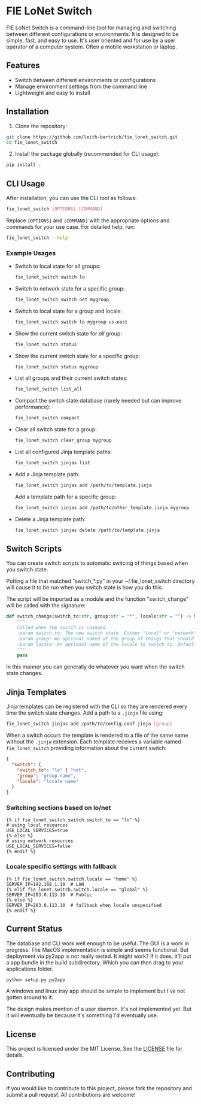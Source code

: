 # FIE LoNet Switch

FIE LoNet Switch is a command-line tool for managing and switching between different configurations or environments. It is designed to be simple, fast, and easy to use.  It's user oriented and
for use by a user operator of a computer system.  Often a mobile workstation or laptop.

## Features
- Switch between different environments or configurations
- Manage environment settings from the command line
- Lightweight and easy to install

## Installation

1. Clone the repository:

```sh
git clone https://github.com/leith-bartrich/fie_lonet_switch.git
cd fie_lonet_switch
```

2. Install the package globally (recommended for CLI usage):

```sh
pip install .
```

## CLI Usage

After installation, you can use the CLI tool as follows:

```sh
fie_lonet_switch [OPTIONS] [COMMAND]
```

Replace `[OPTIONS]` and `[COMMAND]` with the appropriate options and commands for your use case. For detailed help, run:

```sh
fie_lonet_switch --help
```

### Example Usages

- Switch to local state for all groups:

  ```sh
  fie_lonet_switch switch lo
  ```

- Switch to network state for a specific group:

  ```sh
  fie_lonet_switch switch net mygroup
  ```

- Switch to local state for a group and locale:

  ```sh
  fie_lonet_switch switch lo mygroup us-east
  ```

- Show the current switch state for *all* group:

  ```sh
  fie_lonet_switch status
  ```

- Show the current switch state for a specific group:

  ```sh
  fie_lonet_switch status mygroup
  ```

- List all groups and their current switch states:

  ```sh
  fie_lonet_switch list_all
  ```

- Compact the switch state database (rarely needed but can improve performance):

  ```sh
  fie_lonet_switch compact
  ```

- Clear all switch state for a group:

  ```sh
  fie_lonet_switch clear_group mygroup
  ```

- List all configured Jinja template paths:

  ```sh
  fie_lonet_switch jinjas list
  ```

- Add a Jinja template path:

  ```sh
  fie_lonet_switch jinjas add /path/to/template.jinja
  ```

  Add a template path for a specific group:

  ```sh
  fie_lonet_switch jinjas add /path/to/other_template.jinja mygroup
  ```

- Delete a Jinja template path:

  ```sh
  fie_lonet_switch jinjas delete /path/to/template.jinja
  ```

## Switch Scripts

You can create switch scripts to automatic switcing of things based when you switch state.

Putting a file that matched "switch_*.py" in your ~/.fie_lonet_switch directory will cause it to be run when you switch state is how you do this.

The script will be imported as a module and the function "switch_change" will be called with the signature:

```python
def switch_change(switch_to:str, group:str = "*", locale:str = "") -> None:
    """
    Called when the switch is changed.
    :param switch_to: The new switch state. Either "local" or "network".
    :param group: An optional named of the group of things that should be switched. Defaults to "*", which means 'all groups'.
    :param locale: An optional name of the locale to switch to. Defaults to empty string "" which means 'all locales' or 'no specific locale'.
    """
    pass
```

In this manner you can generally do whatever you want when the switch state changes.

## Jinja Templates

Jinja templates can be registered with the CLI so they are rendered every time
the switch state changes.  Add a path to a `.jinja` file using:

```sh
fie_lonet_switch jinjas add /path/to/config.conf.jinja [group]
```

When a switch occurs the template is rendered to a file of the same name without
the `.jinja` extension.  Each template receives a variable named
`fie_lonet_switch` providing information about the current switch:

```json
{
  "switch": {
    "switch_to": "lo" | "net",
    "group": "group name",
    "locale": "locale name"
  }
}
```

### Switching sections based on lo/net

```jinja
{% if fie_lonet_switch.switch.switch_to == "lo" %}
# using local resources
USE_LOCAL_SERVICES=true
{% else %}
# using network resources
USE_LOCAL_SERVICES=false
{% endif %}
```

### Locale specific settings with fallback

```jinja
{% if fie_lonet_switch.switch.locale == "home" %}
SERVER_IP=192.168.1.10  # LAN
{% elif fie_lonet_switch.switch.locale == "global" %}
SERVER_IP=203.0.113.10  # Public
{% else %}
SERVER_IP=203.0.113.10  # fallback when locale unspecified
{% endif %}
```


## Current Status

The database and CLI work well enough to be useful.  The GUI is a work in progress.  The MacOS implementation is simple and seems functional.  But deployment via py2app is not really tested.  It might work?  If it does, it'll put a app bundle in the build subdirectory.  Which you can then drag to your applications folder.

```sh
python setup.py py2app
```

A windows and linux tray app should be simple to implement but I've not gotten around to it.

The design makes mention of a user daemon.  It's not implemented yet.  But it will eventually be because it's something I'd eventually use.


## License

This project is licensed under the MIT License. See the [LICENSE](LICENSE) file for details.

## Contributing

If you would like to contribute to this project, please fork the repository and submit a pull request. All contributions are welcome!